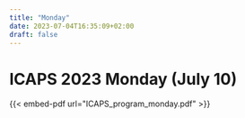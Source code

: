 ```yaml
---
title: "Monday"
date: 2023-07-04T16:35:09+02:00
draft: false
---
```


# ICAPS 2023 Monday (July 10) 

{{< embed-pdf url="ICAPS_program_monday.pdf" >}}
